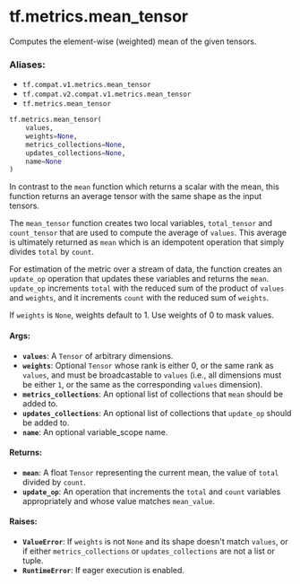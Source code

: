 <div itemscope itemtype="http://developers.google.com/ReferenceObject">
<meta itemprop="name" content="tf.metrics.mean_tensor" />
<meta itemprop="path" content="Stable" />
</div>

# tf.metrics.mean_tensor

Computes the element-wise (weighted) mean of the given tensors.

### Aliases:

* `tf.compat.v1.metrics.mean_tensor`
* `tf.compat.v2.compat.v1.metrics.mean_tensor`
* `tf.metrics.mean_tensor`

``` python
tf.metrics.mean_tensor(
    values,
    weights=None,
    metrics_collections=None,
    updates_collections=None,
    name=None
)
```

<!-- Placeholder for "Used in" -->

In contrast to the `mean` function which returns a scalar with the
mean,  this function returns an average tensor with the same shape as the
input tensors.

The `mean_tensor` function creates two local variables,
`total_tensor` and `count_tensor` that are used to compute the average of
`values`. This average is ultimately returned as `mean` which is an idempotent
operation that simply divides `total` by `count`.

For estimation of the metric over a stream of data, the function creates an
`update_op` operation that updates these variables and returns the `mean`.
`update_op` increments `total` with the reduced sum of the product of `values`
and `weights`, and it increments `count` with the reduced sum of `weights`.

If `weights` is `None`, weights default to 1. Use weights of 0 to mask values.

#### Args:


* <b>`values`</b>: A `Tensor` of arbitrary dimensions.
* <b>`weights`</b>: Optional `Tensor` whose rank is either 0, or the same rank as
  `values`, and must be broadcastable to `values` (i.e., all dimensions must
  be either `1`, or the same as the corresponding `values` dimension).
* <b>`metrics_collections`</b>: An optional list of collections that `mean`
  should be added to.
* <b>`updates_collections`</b>: An optional list of collections that `update_op`
  should be added to.
* <b>`name`</b>: An optional variable_scope name.


#### Returns:


* <b>`mean`</b>: A float `Tensor` representing the current mean, the value of `total`
  divided by `count`.
* <b>`update_op`</b>: An operation that increments the `total` and `count` variables
  appropriately and whose value matches `mean_value`.


#### Raises:


* <b>`ValueError`</b>: If `weights` is not `None` and its shape doesn't match `values`,
  or if either `metrics_collections` or `updates_collections` are not a list
  or tuple.
* <b>`RuntimeError`</b>: If eager execution is enabled.